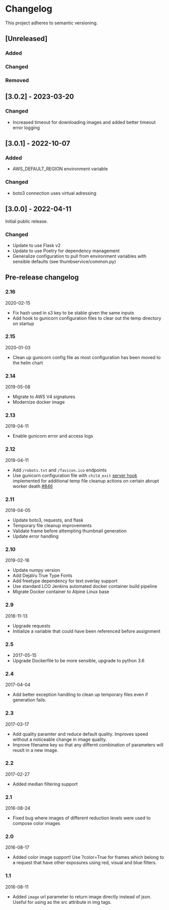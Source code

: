 # Changelog

This project adheres to semantic versioning.

## [Unreleased]
### Added
### Changed
### Removed


## [3.0.2] - 2023-03-20

### Changed
- Increased timeout for downloading images and added better timeout error logging

## [3.0.1] - 2022-10-07

### Added
- AWS_DEFAULT_REGION environment variable

### Changed
- boto3 connection uses virtual adressing

## [3.0.0] - 2022-04-11

Initial public release.

### Changed
- Update to use Flask v2
- Update to use Poetry for dependency management
- Generalize configuration to pull from environment variables with sensible defaults (see thumbservice/common.py)

## Pre-release changelog

### 2.16
2020-02-15
* Fix hash used in s3 key to be stable given the same inputs
* Add hook to gunicorn configuration files to clear out the temp directory on startup

### 2.15
2020-01-03
* Clean up gunicorn config file as most configuration has been moved to the helm chart

### 2.14
2019-05-08
* Migrate to AWS V4 signatures
* Modernize docker image

### 2.13
2019-04-11
* Enable gunicorn error and access logs

### 2.12
2019-04-11
* Add `/robots.txt` and `/favicon.ico` endpoints
* Use gunicorn configuration file with `child_exit`
[server hook](http://docs.gunicorn.org/en/stable/settings.html#child-exit) implemented for additional
temp file cleanup actions on certain abrupt worker death [#846](https://lcoglobal.redmineup.com/issues/846)

### 2.11
2019-04-05
* Update boto3, requests, and flask
* Temporary file cleanup improvements
* Validate frame before attempting thumbnail generation
* Update error handling

### 2.10
2019-02-16
* Update numpy version
* Add DejaVu True Type Fonts
* Add freetype dependency for text overlay support
* Use standard LCO Jenkins automated docker container build pipeline
* Migrate Docker container to Alpine Linux base

### 2.9
2018-11-13
* Upgrade requests
* Initialize a variable that could have been referenced before assignment

### 2.5
* 2017-05-15
* Upgrade Dockerfile to be more sensible, upgrade to python 3.6

### 2.4
2017-04-04
* Add better exception handling to clean up temporary files even if generation fails.

### 2.3
2017-03-17
* Add quality paramter and reduce default quality. Improves speed without a noticeable change in image quality.
* Improve filename key so that any differnt combination of parameters will reuslt in a new image.

### 2.2
2017-02-27
* Added median filtering support

### 2.1
2016-08-24
* Fixed bug where images of different reduction levels were used to compose color images

### 2.0
2016-08-17
* Added color image support! Use ?color=True for frames which belong to a request that have other exposures
using red, visual and blue filters.

### 1.1
2016-08-11
* Added `image` url parameter to return image directly instead of json. Useful
for using as the src attribute in img tags.
